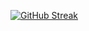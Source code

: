 [![GitHub Streak](https://streak-stats.demolab.com?user=adhishakya&theme=dark)](https://git.io/streak-stats)
